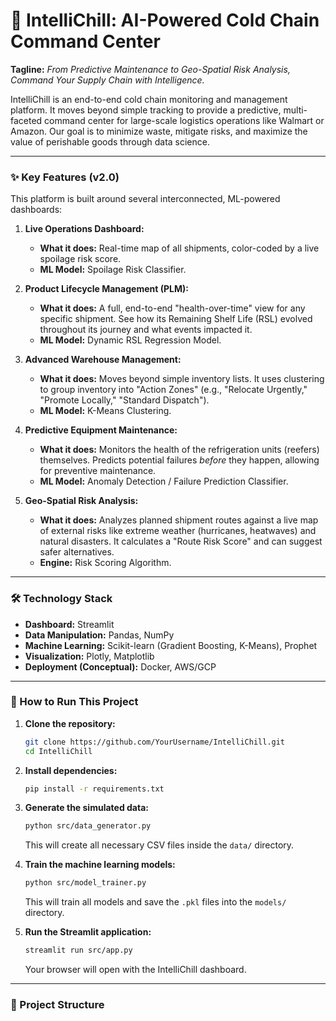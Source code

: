 # 🧊 IntelliChill: AI-Powered Cold Chain Command Center

**Tagline:** *From Predictive Maintenance to Geo-Spatial Risk Analysis, Command Your Supply Chain with Intelligence.*

IntelliChill is an end-to-end cold chain monitoring and management platform. It moves beyond simple tracking to provide a predictive, multi-faceted command center for large-scale logistics operations like Walmart or Amazon. Our goal is to minimize waste, mitigate risks, and maximize the value of perishable goods through data science.

---

### ✨ Key Features (v2.0)

This platform is built around several interconnected, ML-powered dashboards:

1.  **Live Operations Dashboard:**
    *   **What it does:** Real-time map of all shipments, color-coded by a live spoilage risk score.
    *   **ML Model:** Spoilage Risk Classifier.

2.  **Product Lifecycle Management (PLM):**
    *   **What it does:** A full, end-to-end "health-over-time" view for any specific shipment. See how its Remaining Shelf Life (RSL) evolved throughout its journey and what events impacted it.
    *   **ML Model:** Dynamic RSL Regression Model.

3.  **Advanced Warehouse Management:**
    *   **What it does:** Moves beyond simple inventory lists. It uses clustering to group inventory into "Action Zones" (e.g., "Relocate Urgently," "Promote Locally," "Standard Dispatch").
    *   **ML Model:** K-Means Clustering.

4.  **Predictive Equipment Maintenance:**
    *   **What it does:** Monitors the health of the refrigeration units (reefers) themselves. Predicts potential failures *before* they happen, allowing for preventive maintenance.
    *   **ML Model:** Anomaly Detection / Failure Prediction Classifier.

5.  **Geo-Spatial Risk Analysis:**
    *   **What it does:** Analyzes planned shipment routes against a live map of external risks like extreme weather (hurricanes, heatwaves) and natural disasters. It calculates a "Route Risk Score" and can suggest safer alternatives.
    *   **Engine:** Risk Scoring Algorithm.

---

### 🛠️ Technology Stack

- **Dashboard:** Streamlit
- **Data Manipulation:** Pandas, NumPy
- **Machine Learning:** Scikit-learn (Gradient Boosting, K-Means), Prophet
- **Visualization:** Plotly, Matplotlib
- **Deployment (Conceptual):** Docker, AWS/GCP

---

### 🚀 How to Run This Project

1.  **Clone the repository:**
    ```bash
    git clone https://github.com/YourUsername/IntelliChill.git
    cd IntelliChill
    ```

2.  **Install dependencies:**
    ```bash
    pip install -r requirements.txt
    ```

3.  **Generate the simulated data:**
    ```bash
    python src/data_generator.py
    ```
    This will create all necessary CSV files inside the `data/` directory.

4.  **Train the machine learning models:**
    ```bash
    python src/model_trainer.py
    ```
    This will train all models and save the `.pkl` files into the `models/` directory.

5.  **Run the Streamlit application:**
    ```bash
    streamlit run src/app.py
    ```
    Your browser will open with the IntelliChill dashboard.

---

### 📁 Project Structure
